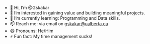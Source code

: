 - 👋 Hi, I’m @Gskakar
- 👀 I’m interested in gaining value and building meaningful projects.
- 🌱 I’m currently learning: Programming and Data skills.
- 📫 Reach me: via email on gskakar@ualberta.ca
- 😄 Pronouns: He/Him
- ⚡ Fun fact: My time management sucks!

<!---
Gskakar/Gskakar is a ✨ special ✨ repository because its `README.md` (this file) appears on your GitHub profile.
You can click the Preview link to take a look at your changes.
--->
